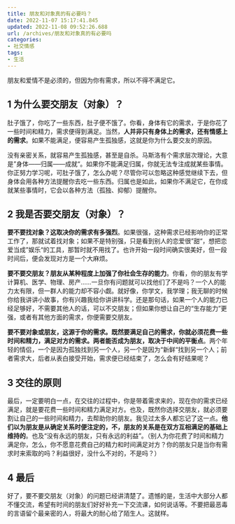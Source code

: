 ```yaml
---
title: 朋友和对象真的有必要吗？
date: 2022-11-07 15:17:41.845
updated: 2022-11-08 09:52:26.688
url: /archives/朋友和对象真的有必要吗
categories: 
- 社交情感
tags: 
- 生活
---
```


朋友和爱情不是必须的，但因为你有需求，所以不得不满足它。

## 1 为什么要交朋友（对象）？

肚子饿了，你吃了一些东西，肚子便不饿了。你看，身体有它的需求，于是你花了一些时间和精力，需求便得到满足。当然，**人并非只有身体上的需求，还有情感上的需求**。如果不能满足，便容易产生孤独感，这就是你为什么要交友的原因。

没有亲密关系，就容易产生孤独感，甚至是自杀。马斯洛有个需求层次理论，大意是”身体——归属——成就“。如果你不能满足归属，你就无法专注成就某些事情。你正努力学习呢，可肚子饿了，怎么办呢？尽管你可以忽略这种感觉继续下去，但身体会用各种方法提醒你去吃一些东西。归属也是如此，如果你不满足它，在你成就某些事情时，它会以各种方法（孤独、抑郁）提醒你。

## 2 我是否要交朋友（对象）？

**要不要找对象？这取决你的需求有多强烈**。如果很强，这种需求已经影响你的正常工作了，那就试着找对象；如果不是特别强，只是看到别人的恋爱很”甜“，想把恋爱当成”娱乐“的工具，那暂时就不用找了。也许开始一段时间确实很美好，但一段时间后，便会发现对方是一个大麻烦。

**要不要交朋友？朋友从某种程度上加强了你社会生存的能力**。你看，你的朋友有学计算机、医学、物理、房产……一旦你有问题就可以找他们了不是吗？一个人的能力太有限，但一群人的能力却不容小觑。就好像，你学文，我学理；我无聊的时候你给我讲讲小故事，你有兴趣我给你讲讲科学。还是那句话，如果一个人的能力已经足够好，不需要其他人的话，可以不交朋友；但如果你想让自己的“生存能力”更强，或者有其他方面的需求，你便需要交朋友。

**要不要对象或朋友，这源于你的需求。既然要满足自己的需求，你就必须花费一些时间和精力，满足对方的需求。两者能否成为朋友，取决于中间的平衡点**。两个年轻的情侣，一个是因为孤独找到另一个人，另一个是因为“新鲜“找到另一个人；前者需求大，后者从表白接受开始，需求便已经结束了，怎么会有好结果呢？

## 3 交往的原则

最后，一定要明白一点，在交往的过程中，你是带着需求来的，现在你的需求已经满足，就是要花费一些时间和精力满足对方。也及，既然你选择交朋友，就必须要割让自己的一些时间和精力，去帮助你的朋友。我见过太多人都忘记了这一点。**他们以为朋友是从确定关系时便注定的，不，朋友的关系是在双方互相满足的基础上维持的**。也及“没有永远的朋友，只有永远的利益”。（别人为你花费了时间和精力满足你，怎么，你不愿意花费自己的精力和时间满足对方？你的朋友只是当你有需求时来索取的吗？利益很好，没什么不对的，不是吗？）

## 4 最后

好了，要不要交朋友（对象）的问题已经讲清楚了。遗憾的是，生活中大部分人都不懂交流，希望有时间的朋友们好好补充一下交流课，如何说话等。不要把最恶毒的言语留个最亲密的人，将最大的耐心给了陌生人。这就样。
